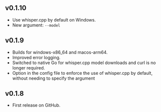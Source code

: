 ## v0.1.10

-   Use whisper.cpp by default on Windows.
-   New argument: `--model`

## v0.1.9

-   Builds for windows-x86_64 and macos-arm64.
-   Improved error logging.
-   Switched to native Go for whisper.cpp model downloads and curl is no longer required.
-   Option in the config file to enforce the use of whisper.cpp by default, without needing to specify the argument

## v0.1.8

-   First release on GitHub.
